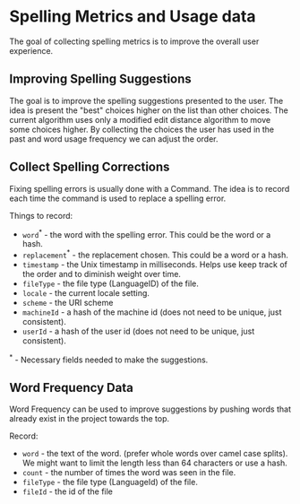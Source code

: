 # Spelling Metrics and Usage data

The goal of collecting spelling metrics is to improve the overall user experience.

## Improving Spelling Suggestions

The goal is to improve the spelling suggestions presented to the user.
The idea is present the "best" choices higher on the list than other choices.
The current algorithm uses only a modified edit distance algorithm to move some choices higher.
By collecting the choices the user has used in the past and word usage frequency we can adjust the order.

## Collect Spelling Corrections

Fixing spelling errors is usually done with a Command. The idea is to record each time the command is used to replace a spelling error.

Things to record:

-   `word`<sup>\*</sup> - the word with the spelling error. This could be the word or a hash.
-   `replacement`<sup>\*</sup> - the replacement chosen. This could be a word or a hash.
-   `timestamp` - the Unix timestamp in milliseconds. Helps use keep track of the order and to diminish weight over time.
-   `fileType` - the file type (LanguageID) of the file.
-   `locale` - the current locale setting.
-   `scheme` - the URI scheme
-   `machineId` - a hash of the machine id (does not need to be unique, just consistent).
-   `userId` - a hash of the user id (does not need to be unique, just consistent).

<sup>\*</sup> - Necessary fields needed to make the suggestions.

## Word Frequency Data

Word Frequency can be used to improve suggestions by pushing words that already exist in the project towards the top.

Record:

-   `word` - the text of the word. (prefer whole words over camel case splits). We might want to limit the length less than 64 characters or use a hash.
-   `count` - the number of times the word was seen in the file.
-   `fileType` - the file type (LanguageId) of the file.
-   `fileId` - the id of the file
